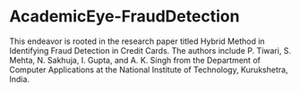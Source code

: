 # AcademicEye-FraudDetection
This endeavor is rooted in the research paper titled Hybrid Method in Identifying Fraud Detection in Credit Cards. The authors include P. Tiwari, S. Mehta, N. Sakhuja, I. Gupta, and A. K. Singh from the Department of Computer Applications at the National Institute of Technology, Kurukshetra, India.
